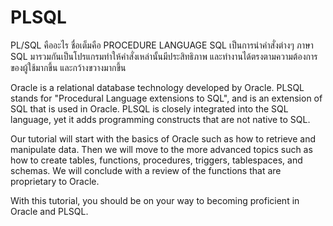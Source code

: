 # PLSQL
PL/SQL คืออะไร ชื่อเต็มคือ PROCEDURE LANGUAGE SQL เป็นการนำคำสั่งต่างๆ ภาษา SQL 
มารวมกันเป็นโปรแกรมทำให้คำสั่งเหล่านั้นมีประสิทธิภาพ และทำงานได้ตรงตามความต้องการของผู้ใช้มากขึ้น และกว้างขวางมากขึ้น

Oracle is a relational database technology developed by Oracle.
PLSQL stands for "Procedural Language extensions to SQL", and is an extension of SQL that is used in Oracle. 
PLSQL is closely integrated into the SQL language, yet it adds programming constructs that are not native to SQL.

Our tutorial will start with the basics of Oracle such as how to retrieve and manipulate data. 
Then we will move to the more advanced topics such as how to create tables, functions, procedures, triggers, tablespaces, and schemas. 
We will conclude with a review of the functions that are proprietary to Oracle.

With this tutorial, you should be on your way to becoming proficient in Oracle and PLSQL.
